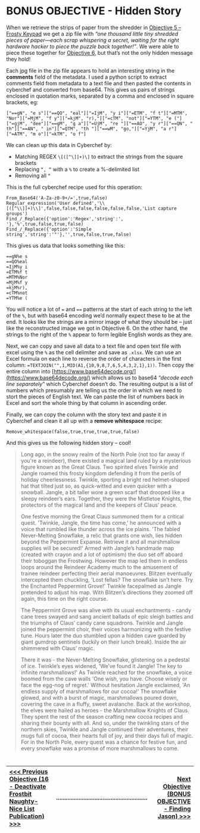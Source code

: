 # BONUS OBJECTIVE - Hidden Story #


When we retrieve the strips of paper from the shredder in [Objective 5 – Frosty Keypad](OBJECTIVE%2005%20-%20Frosty%20Keypad.md) we get a zip file with _“one thousand little tiny shredded pieces of paper—each scrap whispering a secret, waiting for the right hardware hacker to piece the puzzle back together!”_.  We were able to piece these together for [Objective 6](OBJECTIVE%2006%20-%20Hardware%20Hacking%20101%20(Part%201).md), but that’s not the only hidden message they hold!

Each jpg file in the zip file appears to hold an interesting string in the **comments** field of the metadata.  I used a python script to extract comments field from metadata to a text file and then pasted the contents in cyberchef and converted from base64.  This gives us pairs of strings enclosed in quotation marks, separated by a comma and enclosed in square brackets, eg:
```
["==gN", "e s"]["==QO", "eal"]["=IjM", "y i"]["=ETM", "f t"]["=MTM", "Nor"]["=MjM", "f y"]["=kjM", "r),"]["=cTM", "not"]["=YTM", "e ("]["=gjM", "dee"]["==gM", "g a"]["=UjM", "re "]["==AO", "y r"]["==QN", " th"]["==AN", " in"]["=QTM", "th "]["==wM", "go,"]["=YjM", "a r"]["=ATM", "m o"]["=kTM", "o f"]
```

We can clean up this data in Cyberchef by:
-	Matching REGEX ``\[([^\]]+)\]`` to extract the strings from the square brackets
-	Replacing `“, “` with a `%` to create a %-delimited list
-	Removing all `“`
  
This is the full cyberchef recipe used for this operation:
```cyberchef
From_Base64('A-Za-z0-9+/=',true,false)
Regular_expression('User defined','\\[([^\\]]+)\\]',false,false,false,false,false,false,'List capture groups')
Find_/_Replace({'option':'Regex','string':', '},'%',true,false,true,false)
Find_/_Replace({'option':'Simple string','string':'"'},'',true,false,true,false)
```

This gives us data that looks something like this:
```
==gN%e s
==QO%eal
=IjM%y i
=ETM%f t
=MTM%Nor
=MjM%f y
=kjM%r),
=cTM%not
=YTM%e (
```

You will notice a lot of `=` and `==` patterns at the start of each string to the left of the `%`, but with base64 encoding we’d normally expect these to be at the end.  It looks like the strings are a mirror image of what they should be – just like the reconstructed image we got in Objective 6.  On the other hand, the strings to the right of the `%` appear to form legible English words as they are.

Next, we can copy and save all data to a text file and open text file with excel using the `%` as the cell delimiter and save as `.xlsx`.  We can use an Excel formula on each line to reverse the order of characters in the first column: ``=TEXTJOIN("",1,MID(A1,{10,9,8,7,6,5,4,3,2,1},1))``. Then copy the entire column into [https://www.base64decode.org/](https://www.base64decode.org/) which allows us to base64 “_decode each line separately_” which Cyberchef doesn’t do.  The resulting output is a list of numbers which presumably are telling us the order in which we need to stort the pieces of English text.  We can paste the list of numbers back in Excel and sort the whole thing by that column in ascending order.

Finally, we can copy the column with the story text and paste it in Cyberchef and clean it all up with a **remove whitespace** recipe:
```cyberchef
Remove_whitespace(false,true,true,true,true,false)
```

And this gives us the following hidden story – cool!


>Long ago, in the snowy realm of the North Pole (not too far away if you're a reindeer), there existed a magical land ruled by a mysterious figure known as the Great Claus. Two spirited elves Twinkle and Jangle roamed this frosty kingdom defending it from the perils of holiday cheerlessness. Twinkle, sporting a bright red helmet-shaped hat that tilted just so, as quick-witted and even quicker with a snowball. Jangle, a bit taller wore a green scarf that drooped like a sleepy reindeer’s ears. Together, they were the Mistletoe Knights, the protectors of the magical land and the keepers of Claus’ peace.
>
> One festive morning the Great Claus summoned them for a critical quest. 'Twinkle, Jangle, the time has come,' he announced with a voice that rumbled like thunder across the ice plains. 'The fabled Never-Melting Snowflake, a relic that grants one wish, lies hidden beyond the Peppermint Expanse. Retrieve it and all marshmallow supplies will be secured!' Armed with Jangle’s handmade map (created with crayon and a lot of optimism) the duo set off aboard their toboggan the Frostwing.
However the map led them in endless loops around the Reindeer Academy much to the amusement of trainee reindeer perfecting their aerial manoeuvres. Blitzen eventually intercepted them chuckling, 'Lost fellas? The snowflake isn’t here. Try the Enchanted Peppermint Grove!' Twinkle facepalmed as Jangle pretended to adjust his map. With Blitzen’s directions they zoomed off again, this time on the right course.
>
>The Peppermint Grove was alive with its usual enchantments - candy cane trees swayed and sang ancient ballads of epic sleigh battles and the triumphs of Claus’ candy cane squadrons. Twinkle and Jangle joined the peppermint choir, their voices harmonizing with the festive tune. Hours later the duo stumbled upon a hidden cave guarded by giant gumdrop sentinels (luckily on their lunch break). Inside the air shimmered with Claus’ magic.
>
>There it was - the Never-Melting Snowflake, glistening on a pedestal of ice. Twinkle’s eyes widened, 'We’ve found it Jangle! The key to infinite marshmallows!' As Twinkle reached for the snowflake, a voice boomed from the cave walls 'One wish, you have. Choose wisely or face the egg-nog of regret.' Without hesitation Jangle exclaimed, 'An endless supply of marshmallows for our cocoa!' The snowflake glowed, and with a burst of magic, marshmallows poured down, covering the cave in a fluffy, sweet avalanche. Back at the workshop, the elves were hailed as heroes - the Marshmallow Knights of Claus. They spent the rest of the season crafting new cocoa recipes and sharing their bounty with all. And so, under the twinkling stars of the northern skies, Twinkle and Jangle continued their adventures, their mugs full of cocoa, their hearts full of joy, and their days full of magic. For in the North Pole, every quest was a chance for festive fun, and every snowflake was a promise of more marshmallows to come.



 #
[<<< Previous Objective (16 - Deactivate Frostbit Naughty-Nice List Publication) >>>](OBJECTIVE%2016%20-%20Deactivate%20Frostbit%20Naughty-Nice%20List%20Publication.md)|.........................................................|[Next Objective (BONUS OBJECTIVE - Finding Jason) >>>](_BONUS%20OBJECTIVE%20-%20Finding%20Jason%20and%20the%20Docks%20Area.md) |
:-|--|-:

